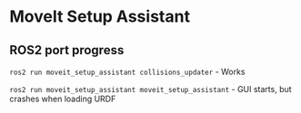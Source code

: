 # MoveIt Setup Assistant

## ROS2 port progress

`ros2 run moveit_setup_assistant collisions_updater` - Works

`ros2 run moveit_setup_assistant moveit_setup_assistant` - GUI starts, but crashes when loading URDF
